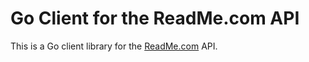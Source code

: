 # Go Client for the ReadMe.com API

This is a Go client library for the [ReadMe.com](https://readme.com) API.

